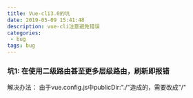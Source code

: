 ```yaml
---
title: Vue-cli3.0的坑
date: 2019-05-09 15:41:48
description: vue-cli注意避免错误
categories:
 - bug
tags: bug
---
```


### 坑1: 在使用二级路由甚至更多层级路由，刷新即报错

解决办法：
    由于vue.config.js中publicDir:"./"造成的，需要改成"/"